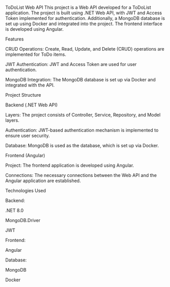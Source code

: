 ToDoList Web API
This project is a Web API developed for a ToDoList application. The project is built using .NET Web API, with JWT and Access Token implemented for authentication. Additionally, a MongoDB database is set up using Docker and integrated into the project. The frontend interface is developed using Angular.

Features


CRUD Operations: Create, Read, Update, and Delete (CRUD) operations are implemented for ToDo items.

JWT Authentication: JWT and Access Token are used for user authentication.

MongoDB Integration: The MongoDB database is set up via Docker and integrated with the API.

Project Structure

Backend (.NET Web API)

Layers: The project consists of Controller, Service, Repository, and Model layers.

Authentication: JWT-based authentication mechanism is implemented to ensure user security.

Database: MongoDB is used as the database, which is set up via Docker.

Frontend (Angular)

Project: The frontend application is developed using Angular.

Connections: The necessary connections between the Web API and the Angular application are established.

Technologies Used

Backend:

.NET 8.0

MongoDB.Driver

JWT

Frontend:

Angular

Database:

MongoDB

Docker
